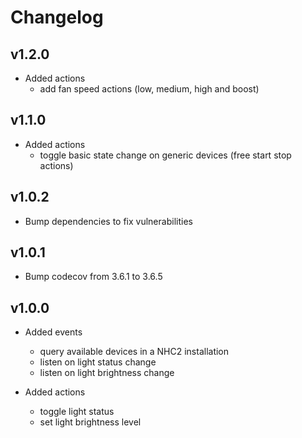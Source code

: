# Changelog

## v1.2.0
* Added actions
    * add fan speed actions (low, medium, high and boost)
## v1.1.0
* Added actions
    * toggle basic state change on generic devices (free start stop actions)

## v1.0.2
* Bump dependencies to fix vulnerabilities

## v1.0.1
* Bump codecov from 3.6.1 to 3.6.5

## v1.0.0
* Added events
    * query available devices in a NHC2 installation
    * listen on light status change
    * listen on light brightness change
    
* Added actions
    * toggle light status
    * set light brightness level
